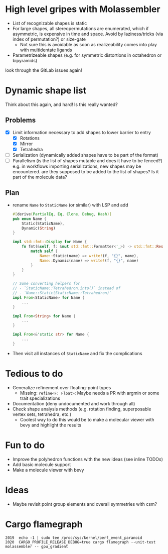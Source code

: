 # High level gripes with Molassembler

- List of recognizable shapes is static
- For large shapes, all stereopermutations are enumerated, which if asymmetric,
  is expensive in time and space. Avoid by laziness/tricks (via index of
  permutation?) or size-gate
  - Not sure this is avoidable as soon as realizeability comes into play with
    multidentate ligands
- Parametrizeable shapes (e.g. for symmetric distortions in octahedron or
  bipyramids)

look through the GitLab issues again!


# Dynamic shape list

Think about this again, and hard! Is this really wanted?

## Problems

- [x] Limit information necessary to add shapes to lower barrier to entry
  - [x] Rotations
  - [x] Mirror
  - [x] Tetrahedra
- [ ] Serialization (dynamically added shapes have to be part of the format)
- [ ] Parallelism (is the list of shapes mutable and does it have to be fenced?)
  e.g. in workflows importing serializations, new shapes may be encountered. are
  they supposed to be added to the list of shapes? Is it part of the molecule
  data?

## Plan

- rename `Name` to `StaticName` (or similar) with LSP and add

  ```rust
  #[derive(PartialEq, Eq, Clone, Debug, Hash)]
  pub enum Name {
      Static(StaticName),
      Dynamic(String)
  }

  impl std::fmt::Display for Name {
      fn fmt(&self, f: &mut std::fmt::Formatter<'_>) -> std::fmt::Result {
          match self {
              Name::Static(name) => write!(f, "{}", name),
              Name::Dynamic(name) => write!(f, "{}", name)
          }
      }
  }

  // Some converting helpers for 
  // - `StaticName::Tetrahedron.into()` instead of
  // - `Name::Static(StaticName::Tetrahedron)`
  impl From<StaticName> for Name {
      ...
  }

  impl From<String> for Name {
      ...
  }

  impl From<&'static str> for Name {
      ...
  }

  ```

- Then visit all instances of `StaticName` and fix the complications


# Tedious to do

- Generalize refinement over floating-point types
  - Missing: `refine<F: Float>`: Maybe needs a PR with argmin or some
    trait specializations
- Documentation (deny undocumented and work through all)
- Check shape analysis methods (e.g. rotation finding, superposable vertex sets,
  tetrahedra, etc.)
  - Coolest way to do this would be to make a molecular viewer with bevy and
    highlight the results


# Fun to do

- Improve the polyhedron functions with the new ideas (see inline TODOs)
- Add basic molecule support
- Make a molecule viewer with bevy


# Ideas

- Maybe revisit point group elements and overall symmetries with csm?


# Cargo flamegraph

```
2019  echo -1 | sudo tee /proc/sys/kernel/perf_event_paranoid
2020  CARGO_PROFILE_RELEASE_DEBUG=true cargo flamegraph --unit-test molassembler -- gpu_gradient
```

